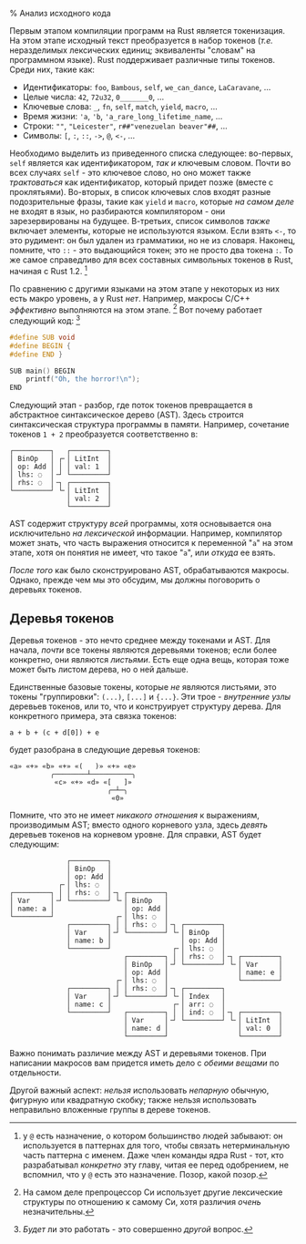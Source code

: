 % Анализ исходного кода

Первым этапом компиляции программ на Rust является токенизация. На этом
этапе исходный текст преобразуется в набор токенов (*т.е.* неразделимых
лексических единиц; эквиваленты "словам" на программном языке). Rust
поддерживает различные типы токенов. Среди них, такие как:

* Идентификаторы: `foo`, `Bambous`, `self`, `we_can_dance`, `LaCaravane`, …
* Целые числа: `42`, `72u32`, `0_______0`, …
* Ключевые слова: `_`, `fn`, `self`, `match`, `yield`, `macro`, …
* Время жизни: `'a`, `'b`, `'a_rare_long_lifetime_name`, …
* Строки: `""`, `"Leicester"`, `r##"venezuelan beaver"##`, …
* Символы: `[`, `:`, `::`, `->`, `@`, `<-`, …

Необходимо выделить из приведенного списка следующее: во-первых, `self` является
как идентификатором, *так и* ключевым словом. Почти во всех случаях `self` - это
ключевое слово, но оно может также *трактоваться* как идентификатор, который
придет позже (вместе с проклятьями). Во-вторых, в список ключевых слов входят
разные подозрительные фразы, такие как `yield` и `macro`, которые *на самом
деле* не входят в язык, но разбираются компилятором - они зарезервированы на
будущее. В-третьих, список символов *также* включает элементы, которые не
используются языком. Если взять `<-`, то это рудимент: он был удален из
грамматики, но не из словаря. Наконец, помните, что `::` - это выдающийся токен;
это не просто два токена `:`.  То же самое справедливо для всех составных
символьных токенов в Rust, начиная с Rust 1.2. [^завядший «at»]

[^завядший «at»]: у `@` есть назначение, о котором большинство людей забывают: он
используется в паттернах для того, чтобы связать нетерминальную часть паттерна
с именем. Даже член команды ядра Rust - тот, кто разрабатывал *конкретно* эту
главу, читая ее перед одобрением, не вспомнил, что у  `@` есть это
назначение. Позор, какой позор.

По сравнению с другими языками на этом этапе у некоторых из них есть макро
уровень, а у Rust *нет*. Например, макросы C/C++ *эффективно* выполняются на
этом этапе. [^лживый-чертовски-лживый-cpp] Вот почему работает следующий код:
[^в-cpp-это-казалось-прекрасной-идеей-в-то-время]

[^лживый-чертовски-лживый-cpp]: На самом деле препроцессор Си использует другие
лексические структуры по отношению к самому Си, хотя различия *очень*
незначительны.

[^в-cpp-это-казалось-прекрасной-идеей-в-то-время]: *Будет* ли это работать - это
совершенно *другой* вопрос.

```c
#define SUB void
#define BEGIN {
#define END }

SUB main() BEGIN
    printf("Oh, the horror!\n");
END
```

Следующий этап - разбор, где поток токенов превращается в абстрактное
синтаксическое дерево (AST). Здесь строится синтаксическая структура программы в
памяти. Например, сочетание токенов `1 + 2` преобразуется соответственно в:

```text
┌─────────┐   ┌─────────┐
│ BinOp   │ ┌╴│ LitInt  │
│ op: Add │ │ │ val: 1  │
│ lhs: ◌  │╶┘ └─────────┘
│ rhs: ◌  │╶┐ ┌─────────┐
└─────────┘ └╴│ LitInt  │
              │ val: 2  │
              └─────────┘
```

AST содержит структуру *всей* программы, хотя основывается она исключительно *на
лексической* информации. Например, компилятор может знать, что часть выражения
относится к переменной "`a`" на этом этапе, хотя он понятия не имеет, что такое
"`a`", или *откуда* ее взять.

*После того* как было сконструировано AST, обрабатываются макросы. Однако,
прежде чем мы это обсудим, мы должны поговорить о деревьях токенов.

## Деревья токенов

Деревья токенов - это нечто среднее между токенами и AST. Для начала, *почти*
все токены являются деревьями токенов; если более конкретно, они являются
*листьями*. Есть еще одна вещь, которая тоже может быть листом дерева, но о ней
дальше.

Единственные базовые токены, которые *не* являются листьями, это токены
"группировки": `(...)`, `[...]` и `{...}`.  Эти трое - *внутренние узлы* деревьев
токенов, или то, что и конструирует структуру дерева. Для конкретного примера,
эта связка токенов:

```ignore
a + b + (c + d[0]) + e
```

будет разобрана в следующие деревья токенов:

```text
«a» «+» «b» «+» «(   )» «+» «e»
          ╭────────┴──────────╮
           «c» «+» «d» «[   ]»
                        ╭─┴─╮
                         «0»
```

Помните, что это не имеет *никакого отношения* к выражениям, производимым AST;
вместо одного корневого узла, здесь *девять* деревьев токенов на корневом
уровне. Для справки, AST будет следующим:

```text
              ┌─────────┐
              │ BinOp   │
              │ op: Add │
            ┌╴│ lhs: ◌  │
┌─────────┐ │ │ rhs: ◌  │╶┐ ┌─────────┐
│ Var     │╶┘ └─────────┘ └╴│ BinOp   │
│ name: a │                 │ op: Add │
└─────────┘               ┌╴│ lhs: ◌  │
              ┌─────────┐ │ │ rhs: ◌  │╶┐ ┌─────────┐
              │ Var     │╶┘ └─────────┘ └╴│ BinOp   │
              │ name: b │                 │ op: Add │
              └─────────┘               ┌╴│ lhs: ◌  │
                            ┌─────────┐ │ │ rhs: ◌  │╶┐ ┌─────────┐
                            │ BinOp   │╶┘ └─────────┘ └╴│ Var     │
                            │ op: Add │                 │ name: e │
                          ┌╴│ lhs: ◌  │                 └─────────┘
              ┌─────────┐ │ │ rhs: ◌  │╶┐ ┌─────────┐
              │ Var     │╶┘ └─────────┘ └╴│ Index   │
              │ name: c │               ┌╴│ arr: ◌  │
              └─────────┘   ┌─────────┐ │ │ ind: ◌  │╶┐ ┌─────────┐
                            │ Var     │╶┘ └─────────┘ └╴│ LitInt  │
                            │ name: d │                 │ val: 0  │
                            └─────────┘                 └─────────┘
```

Важно понимать различие между AST и деревьями токенов. При написании макросов
вам придется иметь дело с *обеими вещами* по отдельности.

Другой важный аспект: *нельзя* использовать *непарную* обычную, фигурную или
квадратную скобку; также нельзя использовать неправильно вложенные группы в
дереве токенов.

